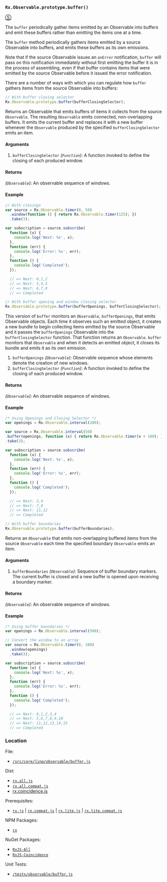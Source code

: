 ### `Rx.Observable.prototype.buffer()`
[&#x24C8;](https://github.com/Reactive-Extensions/RxJS/blob/master/dist/rx.coincidence.js#L572-L585 "View in source")

The `buffer` periodically gather items emitted by an Observable into buffers and emit these buffers rather than emitting the items one at a time.

The `buffer` method periodically gathers items emitted by a source Observable into buffers, and emits these buffers as its own emissions.

Note that if the source Observable issues an `onError` notification, `buffer` will pass on this notification immediately without first emitting the buffer it is in the process of assembling, even if that buffer contains items that were emitted by the source Observable before it issued the error notification.

There are a number of ways with which you can regulate how `buffer` gathers items from the source Observable into buffers:

```js
// With buffer closing selector
Rx.Observable.prototype.buffer(bufferClosingSelector);
```

Returns an Observable that emits buffers of items it collects from the source `Observable`. The resulting `Observable` emits connected, non-overlapping buffers. It emits the current buffer and replaces it with a new buffer whenever the `Observable` produced by the specified `bufferClosingSelector` emits an item.

#### Arguments
1. `bufferClosingSelector` *(`Function`)*: A function invoked to define the closing of each produced window.

#### Returns
*(`Observable`)*: An observable sequence of windows.

#### Example
```js
// With closings
var source = Rx.Observable.timer(0, 50)
  .window(function () { return Rx.Observable.timer(125); })
  .take(3);

var subscription = source.subscribe(
  function (x) {
    console.log('Next: %s', x);
  },
  function (err) {
    console.log('Error: %s', err);
  },
  function () {
    console.log('Completed');
  });

  // => Next: 0,1,2
  // => Next: 3,4,5
  // => Next: 6,7,8
  // => Completed
```

```js
// With buffer opening and window closing selector
Rx.Observable.prototype.buffer(bufferOpenings, bufferClosingSelector);
```

This version of `buffer` monitors an `Observable`, `bufferOpenings`, that emits Observable objects. Each time it observes such an emitted object, it creates a new bundle to begin collecting items emitted by the source Observable and it passes the `bufferOpenings` Observable into the `bufferClosingSelector` function. That function returns an `Observable`. `buffer` monitors that `Observable` and when it detects an emitted object, it closes its bundle and emits it as its own emission.

1. `bufferOpenings` *(`Observable`)*: Observable sequence whose elements denote the creation of new windows.
2. `bufferClosingSelector` *(`Function`)*: A function invoked to define the closing of each produced window.

#### Returns
*(`Observable`)*: An observable sequence of windows.

#### Example

```js
/* Using Openings and Closing Selector */
var openings = Rx.Observable.interval(200);

var source = Rx.Observable.interval(50)
.buffer(openings, function (x) { return Rx.Observable.timer(x + 100); })
.take(3);

var subscription = source.subscribe(
  function (x) {
    console.log('Next: %s', x);
  },
  function (err) {
    console.log('Error: %s', err);
  },
  function () {
    console.log('Completed');
  });

  // => Next: 3,4
  // => Next: 7,8
  // => Next: 11,12
  // => Completed
  ```

```js
// With buffer boundaries
Rx.Observable.prototype.buffer(bufferBoundaries);
```

Returns an `Observable` that emits non-overlapping buffered items from the source `Observable` each time the specified boundary `Observable` emits an item.

#### Arguments
1. `bufferBoundaries` *(`Observable`)*: Sequence of buffer boundary markers. The current buffer is closed and a new buffer is opened upon receiving a boundary marker.

#### Returns
*(`Observable`)*: An observable sequence of windows.

#### Example
```js
/* Using buffer boundaries */
var openings = Rx.Observable.interval(500);

// Convert the window to an array
var source = Rx.Observable.timer(0, 100)
  .window(openings)
  .take(3);

var subscription = source.subscribe(
  function (x) {
    console.log('Next: %s', x);
  },
  function (err) {
    console.log('Error: %s', err);
  },
  function () {
    console.log('Completed');
  });

  // => Next: 0,1,2,3,4
  // => Next: 5,6,7,8,9,10
  // => Next: 11,12,13,14,15
  // => Completed
```

### Location

File:
- [`/src/core/linq/observable/buffer.js`](https://github.com/Reactive-Extensions/RxJS/blob/master/src/core/linq/observable/buffer.js)

Dist:
- [`rx.all.js`](https://github.com/Reactive-Extensions/RxJS/blob/master/dist/rx.all.js)
- [`rx.all.compat.js`](https://github.com/Reactive-Extensions/RxJS/blob/master/dist/rx.all.js)
- [rx.coincidence.js](https://github.com/Reactive-Extensions/RxJS/blob/master/dist/rx.coincidence.js)

Prerequisites:
- [`rx.js`](https://github.com/Reactive-Extensions/RxJS/blob/master/dist/rx.js) | [`rx.compat.js`](https://github.com/Reactive-Extensions/RxJS/blob/master/dist/rx.compat.js) | [`rx.lite.js`](https://github.com/Reactive-Extensions/RxJS/blob/master/dist/rx.lite.js) | [`rx.lite.compat.js`](https://github.com/Reactive-Extensions/RxJS/blob/master/dist/rx.lite.compat.js)

NPM Packages:
- [`rx`](https://www.npmjs.org/package/rx)

NuGet Packages:
- [`RxJS-All`](http://www.nuget.org/packages/RxJS-All/)
- [`RxJS-Coincidence`](http://www.nuget.org/packages/RxJS-Coincidence/)

Unit Tests:
- [`/tests/observable/buffer.js`](https://github.com/Reactive-Extensions/RxJS/blob/master/tests/observable/buffer.js)
